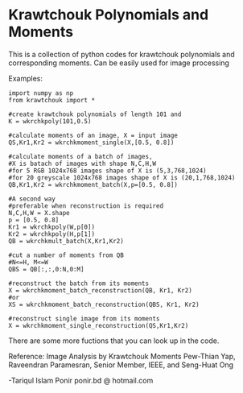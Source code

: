 <h1>Krawtchouk Polynomials and Moments</h1>

This is a collection of python codes for krawtchouk polynomials and corresponding moments.
Can be easily used for image processing

Examples:

```
import numpy as np
from krawtchouk import *

#create krawtchouk polynomials of length 101 and
K = wkrchkpoly(101,0.5)

#calculate moments of an image, X = input image
QS,Kr1,Kr2 = wkrchkmoment_single(X,[0.5, 0.8])

#calculate moments of a batch of images,
#X is batach of images with shape N,C,H,W
#for 5 RGB 1024x768 images shape of X is (5,3,768,1024)
#for 20 greyscale 1024x768 images shape of X is (20,1,768,1024)
QB,Kr1,Kr2 = wkrchkmoment_batch(X,p=[0.5, 0.8])

#A second way
#preferable when reconstruction is required
N,C,H,W = X.shape
p = [0.5, 0.8]
Kr1 = wkrchkpoly(W,p[0])
Kr2 = wkrchkpoly(H,p[1])
QB = wkrchkmult_batch(X,Kr1,Kr2)

#cut a number of moments from QB
#N<=H, M<=W
QBS = QB[:,:,0:N,0:M]

#reconstruct the batch from its moments
X = wkrchkmoment_batch_reconstruction(QB, Kr1, Kr2)
#or
XS = wkrchkmoment_batch_reconstruction(QBS, Kr1, Kr2)

#reconstruct single image from its moments
X = wkrchkmoment_single_reconstruction(QS,Kr1,Kr2)
```

There are some more fuctions that you can look up in the code.

Reference: Image Analysis by Krawtchouk Moments
           Pew-Thian Yap, Raveendran Paramesran, Senior Member, IEEE, and Seng-Huat Ong

-Tariqul Islam Ponir
ponir.bd @ hotmail.com